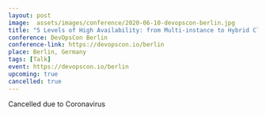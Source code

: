 ```yaml
---
layout: post
image:  assets/images/conference/2020-06-10-devopscon-berlin.jpg
title: "5 Levels of High Availability: from Multi-instance to Hybrid Cloud"
conference: DevOpsCon Berlin
conference-link: https://devopscon.io/berlin
place: Berlin, Germany
tags: [Talk]
event: https://devopscon.io/berlin
upcoming: true
cancelled: true
---
```


Cancelled due to Coronavirus
